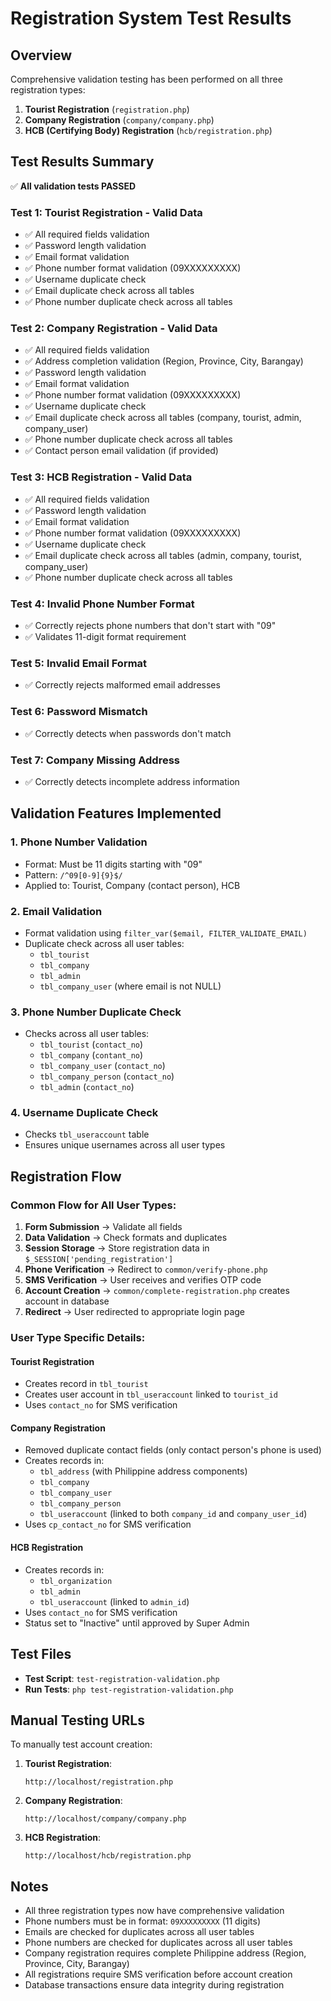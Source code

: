 # Registration System Test Results

## Overview
Comprehensive validation testing has been performed on all three registration types:
1. **Tourist Registration** (`registration.php`)
2. **Company Registration** (`company/company.php`)
3. **HCB (Certifying Body) Registration** (`hcb/registration.php`)

## Test Results Summary

✅ **All validation tests PASSED**

### Test 1: Tourist Registration - Valid Data
- ✅ All required fields validation
- ✅ Password length validation
- ✅ Email format validation
- ✅ Phone number format validation (09XXXXXXXXX)
- ✅ Username duplicate check
- ✅ Email duplicate check across all tables
- ✅ Phone number duplicate check across all tables

### Test 2: Company Registration - Valid Data
- ✅ All required fields validation
- ✅ Address completion validation (Region, Province, City, Barangay)
- ✅ Password length validation
- ✅ Email format validation
- ✅ Phone number format validation (09XXXXXXXXX)
- ✅ Username duplicate check
- ✅ Email duplicate check across all tables (company, tourist, admin, company_user)
- ✅ Phone number duplicate check across all tables
- ✅ Contact person email validation (if provided)

### Test 3: HCB Registration - Valid Data
- ✅ All required fields validation
- ✅ Password length validation
- ✅ Email format validation
- ✅ Phone number format validation (09XXXXXXXXX)
- ✅ Username duplicate check
- ✅ Email duplicate check across all tables (admin, company, tourist, company_user)
- ✅ Phone number duplicate check across all tables

### Test 4: Invalid Phone Number Format
- ✅ Correctly rejects phone numbers that don't start with "09"
- ✅ Validates 11-digit format requirement

### Test 5: Invalid Email Format
- ✅ Correctly rejects malformed email addresses

### Test 6: Password Mismatch
- ✅ Correctly detects when passwords don't match

### Test 7: Company Missing Address
- ✅ Correctly detects incomplete address information

## Validation Features Implemented

### 1. Phone Number Validation
- Format: Must be 11 digits starting with "09"
- Pattern: `/^09[0-9]{9}$/`
- Applied to: Tourist, Company (contact person), HCB

### 2. Email Validation
- Format validation using `filter_var($email, FILTER_VALIDATE_EMAIL)`
- Duplicate check across all user tables:
  - `tbl_tourist`
  - `tbl_company`
  - `tbl_admin`
  - `tbl_company_user` (where email is not NULL)

### 3. Phone Number Duplicate Check
- Checks across all user tables:
  - `tbl_tourist` (`contact_no`)
  - `tbl_company` (`contant_no`)
  - `tbl_company_user` (`contact_no`)
  - `tbl_company_person` (`contact_no`)
  - `tbl_admin` (`contact_no`)

### 4. Username Duplicate Check
- Checks `tbl_useraccount` table
- Ensures unique usernames across all user types

## Registration Flow

### Common Flow for All User Types:
1. **Form Submission** → Validate all fields
2. **Data Validation** → Check formats and duplicates
3. **Session Storage** → Store registration data in `$_SESSION['pending_registration']`
4. **Phone Verification** → Redirect to `common/verify-phone.php`
5. **SMS Verification** → User receives and verifies OTP code
6. **Account Creation** → `common/complete-registration.php` creates account in database
7. **Redirect** → User redirected to appropriate login page

### User Type Specific Details:

#### Tourist Registration
- Creates record in `tbl_tourist`
- Creates user account in `tbl_useraccount` linked to `tourist_id`
- Uses `contact_no` for SMS verification

#### Company Registration
- Removed duplicate contact fields (only contact person's phone is used)
- Creates records in:
  - `tbl_address` (with Philippine address components)
  - `tbl_company`
  - `tbl_company_user`
  - `tbl_company_person`
  - `tbl_useraccount` (linked to both `company_id` and `company_user_id`)
- Uses `cp_contact_no` for SMS verification

#### HCB Registration
- Creates records in:
  - `tbl_organization`
  - `tbl_admin`
  - `tbl_useraccount` (linked to `admin_id`)
- Uses `contact_no` for SMS verification
- Status set to "Inactive" until approved by Super Admin

## Test Files

- **Test Script**: `test-registration-validation.php`
- **Run Tests**: `php test-registration-validation.php`

## Manual Testing URLs

To manually test account creation:

1. **Tourist Registration**:
   ```
   http://localhost/registration.php
   ```

2. **Company Registration**:
   ```
   http://localhost/company/company.php
   ```

3. **HCB Registration**:
   ```
   http://localhost/hcb/registration.php
   ```

## Notes

- All three registration types now have comprehensive validation
- Phone numbers must be in format: `09XXXXXXXXX` (11 digits)
- Emails are checked for duplicates across all user tables
- Phone numbers are checked for duplicates across all user tables
- Company registration requires complete Philippine address (Region, Province, City, Barangay)
- All registrations require SMS verification before account creation
- Database transactions ensure data integrity during registration


